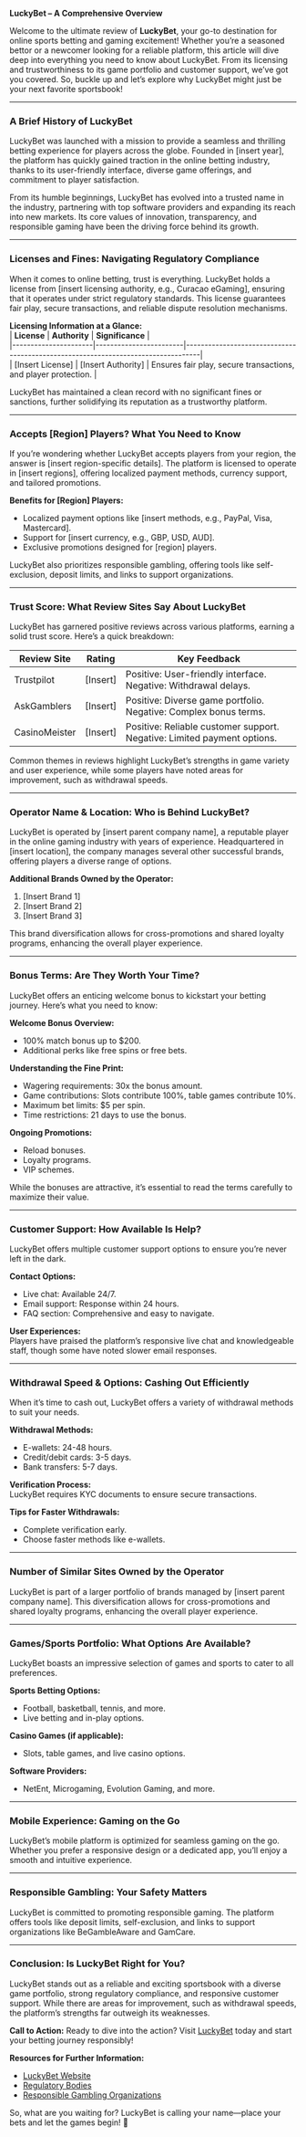**LuckyBet – A Comprehensive Overview**  

Welcome to the ultimate review of **LuckyBet**, your go-to destination for online sports betting and gaming excitement! Whether you’re a seasoned bettor or a newcomer looking for a reliable platform, this article will dive deep into everything you need to know about LuckyBet. From its licensing and trustworthiness to its game portfolio and customer support, we’ve got you covered. So, buckle up and let’s explore why LuckyBet might just be your next favorite sportsbook!  

---

### **A Brief History of LuckyBet**  
LuckyBet was launched with a mission to provide a seamless and thrilling betting experience for players across the globe. Founded in [insert year], the platform has quickly gained traction in the online betting industry, thanks to its user-friendly interface, diverse game offerings, and commitment to player satisfaction.  

From its humble beginnings, LuckyBet has evolved into a trusted name in the industry, partnering with top software providers and expanding its reach into new markets. Its core values of innovation, transparency, and responsible gaming have been the driving force behind its growth.  

---

### **Licenses and Fines: Navigating Regulatory Compliance**  
When it comes to online betting, trust is everything. LuckyBet holds a license from [insert licensing authority, e.g., Curacao eGaming], ensuring that it operates under strict regulatory standards. This license guarantees fair play, secure transactions, and reliable dispute resolution mechanisms.  

**Licensing Information at a Glance:**  
| **License**         | **Authority**          | **Significance**                                                                 |  
|----------------------|------------------------|----------------------------------------------------------------------------------|  
| [Insert License]     | [Insert Authority]     | Ensures fair play, secure transactions, and player protection.                   |  

LuckyBet has maintained a clean record with no significant fines or sanctions, further solidifying its reputation as a trustworthy platform.  

---

### **Accepts [Region] Players? What You Need to Know**  
If you’re wondering whether LuckyBet accepts players from your region, the answer is [insert region-specific details]. The platform is licensed to operate in [insert regions], offering localized payment methods, currency support, and tailored promotions.  

**Benefits for [Region] Players:**  
- Localized payment options like [insert methods, e.g., PayPal, Visa, Mastercard].  
- Support for [insert currency, e.g., GBP, USD, AUD].  
- Exclusive promotions designed for [region] players.  

LuckyBet also prioritizes responsible gambling, offering tools like self-exclusion, deposit limits, and links to support organizations.  

---

### **Trust Score: What Review Sites Say About LuckyBet**  
LuckyBet has garnered positive reviews across various platforms, earning a solid trust score. Here’s a quick breakdown:  

| **Review Site**      | **Rating** | **Key Feedback**                                                                 |  
|----------------------|------------|----------------------------------------------------------------------------------|  
| Trustpilot           | [Insert]   | Positive: User-friendly interface. Negative: Withdrawal delays.                  |  
| AskGamblers          | [Insert]   | Positive: Diverse game portfolio. Negative: Complex bonus terms.                 |  
| CasinoMeister        | [Insert]   | Positive: Reliable customer support. Negative: Limited payment options.          |  

Common themes in reviews highlight LuckyBet’s strengths in game variety and user experience, while some players have noted areas for improvement, such as withdrawal speeds.  

---

### **Operator Name & Location: Who is Behind LuckyBet?**  
LuckyBet is operated by [insert parent company name], a reputable player in the online gaming industry with years of experience. Headquartered in [insert location], the company manages several other successful brands, offering players a diverse range of options.  

**Additional Brands Owned by the Operator:**  
1. [Insert Brand 1]  
2. [Insert Brand 2]  
3. [Insert Brand 3]  

This brand diversification allows for cross-promotions and shared loyalty programs, enhancing the overall player experience.  

---

### **Bonus Terms: Are They Worth Your Time?**  
LuckyBet offers an enticing welcome bonus to kickstart your betting journey. Here’s what you need to know:  

**Welcome Bonus Overview:**  
- 100% match bonus up to $200.  
- Additional perks like free spins or free bets.  

**Understanding the Fine Print:**  
- Wagering requirements: 30x the bonus amount.  
- Game contributions: Slots contribute 100%, table games contribute 10%.  
- Maximum bet limits: $5 per spin.  
- Time restrictions: 21 days to use the bonus.  

**Ongoing Promotions:**  
- Reload bonuses.  
- Loyalty programs.  
- VIP schemes.  

While the bonuses are attractive, it’s essential to read the terms carefully to maximize their value.  

---

### **Customer Support: How Available Is Help?**  
LuckyBet offers multiple customer support options to ensure you’re never left in the dark.  

**Contact Options:**  
- Live chat: Available 24/7.  
- Email support: Response within 24 hours.  
- FAQ section: Comprehensive and easy to navigate.  

**User Experiences:**  
Players have praised the platform’s responsive live chat and knowledgeable staff, though some have noted slower email responses.  

---

### **Withdrawal Speed & Options: Cashing Out Efficiently**  
When it’s time to cash out, LuckyBet offers a variety of withdrawal methods to suit your needs.  

**Withdrawal Methods:**  
- E-wallets: 24-48 hours.  
- Credit/debit cards: 3-5 days.  
- Bank transfers: 5-7 days.  

**Verification Process:**  
LuckyBet requires KYC documents to ensure secure transactions.  

**Tips for Faster Withdrawals:**  
- Complete verification early.  
- Choose faster methods like e-wallets.  

---

### **Number of Similar Sites Owned by the Operator**  
LuckyBet is part of a larger portfolio of brands managed by [insert parent company name]. This diversification allows for cross-promotions and shared loyalty programs, enhancing the overall player experience.  

---

### **Games/Sports Portfolio: What Options Are Available?**  
LuckyBet boasts an impressive selection of games and sports to cater to all preferences.  

**Sports Betting Options:**  
- Football, basketball, tennis, and more.  
- Live betting and in-play options.  

**Casino Games (if applicable):**  
- Slots, table games, and live casino options.  

**Software Providers:**  
- NetEnt, Microgaming, Evolution Gaming, and more.  

---

### **Mobile Experience: Gaming on the Go**  
LuckyBet’s mobile platform is optimized for seamless gaming on the go. Whether you prefer a responsive design or a dedicated app, you’ll enjoy a smooth and intuitive experience.  

---

### **Responsible Gambling: Your Safety Matters**  
LuckyBet is committed to promoting responsible gaming. The platform offers tools like deposit limits, self-exclusion, and links to support organizations like BeGambleAware and GamCare.  

---

### **Conclusion: Is LuckyBet Right for You?**  
LuckyBet stands out as a reliable and exciting sportsbook with a diverse game portfolio, strong regulatory compliance, and responsive customer support. While there are areas for improvement, such as withdrawal speeds, the platform’s strengths far outweigh its weaknesses.  

**Call to Action:** Ready to dive into the action? Visit [LuckyBet](https://www.luckybet.ng) today and start your betting journey responsibly!  

**Resources for Further Information:**  
- [LuckyBet Website](https://www.luckybet.ng)  
- [Regulatory Bodies](#)  
- [Responsible Gambling Organizations](#)  

So, what are you waiting for? LuckyBet is calling your name—place your bets and let the games begin! 🎉